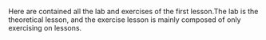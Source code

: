 Here are contained all the lab and exercises of the first lesson.The lab is the theoretical lesson, and the exercise lesson is mainly composed of only exercising on lessons.
